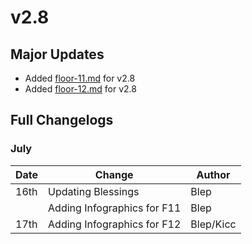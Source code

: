 # v2.8

## Major Updates

* Added [floor-11.md](../../floors/spire/floor-11.md "mention") for v2.8
* Added [floor-12.md](../../floors/spire/floor-12.md "mention") for v2.8

## Full Changelogs

### July

| Date | Change                      | Author    |
| ---- | --------------------------- | --------- |
| 16th | Updating Blessings          | Blep      |
|      | Adding Infographics for F11 | Blep      |
| 17th | Adding Infographics for F12 | Blep/Kicc |
